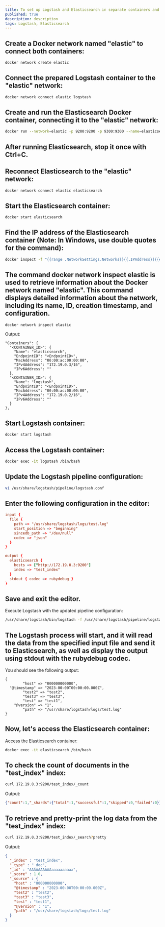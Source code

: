 ```yaml
---
title: To set up Logstash and Elasticsearch in separate containers and send log data between them 
published: true
description: description
tags: Logstash, Elasticsearch
---
```

## Create a Docker network named "elastic" to connect both containers:
```bash
docker network create elastic
```
## Connect the prepared Logstash container to the "elastic" network:
```bash
docker network connect elastic logstash
```
## Create and run the Elasticsearch Docker container, connecting it to the "elastic" network:
```bash
docker run --network=elastic -p 9200:9200 -p 9300:9300 --name=elasticsearch -e "discovery.type=single-node" docker.elastic.co/elasticsearch/elasticsearch:7.15.2
```
## After running Elasticsearch, stop it once with Ctrl+C.
## Reconnect Elasticsearch to the "elastic" network:
```bash
docker network connect elastic elasticsearch
```
## Start the Elasticsearch container:
```bash
docker start elasticsearch
```
## Find the IP address of the Elasticsearch container (Note: In Windows, use double quotes for the command):
```bash
docker inspect -f "{{range .NetworkSettings.Networks}}{{.IPAddress}}{{end}}" elasticsearch
```
## The command docker network inspect elastic is used to retrieve information about the Docker network named "elastic". This command displays detailed information about the network, including its name, ID, creation timestamp, and configuration.
```bash
docker network inspect elastic
```
 Output:
```jason
"Containers": {
  "<CONTAINER_ID>": {
    "Name": "elasticsearch",
    "EndpointID": "<EndpointID>",
    "MacAddress": "00:00:ac:00:00:00",
    "IPv4Address": "172.19.0.3/16",
    "IPv6Address": ""
  },
  "<CONTAINER_ID>": {
    "Name": "logstash",
    "EndpointID": "<EndpointID>",
    "MacAddress": "00:00:ac:00:00:00",
    "IPv4Address": "172.19.0.2/16",
    "IPv6Address": ""
  }
},
```
## Start Logstash container:
```bash
docker start logstash
```
## Access the Logstash container:
```bash
docker exec -it logstash /bin/bash
```
## Update the Logstash pipeline configuration:
```bash
vi /usr/share/logstash/pipeline/logstash.conf
```
## Enter the following configuration in the editor:
```conf
input {
  file {
    path => "/usr/share/logstash/logs/test.log"
    start_position => "beginning"
    sincedb_path => "/dev/null"
    codec => "json"
  }
}

output {
  elasticsearch {
    hosts => ["http://172.19.0.3:9200"]
    index => "test_index"
  }
  stdout { codec => rubydebug }
}
```
## Save and exit the editor.
Execute Logstash with the updated pipeline configuration:
```bash
/usr/share/logstash/bin/logstash -f /usr/share/logstash/pipeline/logstash.conf
```
## The Logstash process will start, and it will read the data from the specified input file and send it to Elasticsearch, as well as display the output using stdout with the rubydebug codec.
 You should see the following output:
```jason
{
        "host" => "000000000000",
  "@timestamp" => "2023-00-00T00:00:00.000Z",
        "test2" => "test2",
        "test3" => "test3",
        "test" => "test1",
    "@version" => "1",
        "path" => "/usr/share/logstash/logs/test.log"
}
```
## Now, let's access the Elasticsearch container:
Access the Elasticsearch container:
```bash
docker exec -it elasticsearch /bin/bash
```
## To check the count of documents in the "test_index" index:
```bash
curl 172.19.0.3:9200/test_index/_count
```
Output:
```json
{"count":1,"_shards":{"total":1,"successful":1,"skipped":0,"failed":0}}
```
## To retrieve and pretty-print the log data from the "test_index" index:
```bash
curl 172.19.0.3:9200/test_index/_search?pretty
```
 Output:
```json
{
  "_index" : "test_index",
  "_type" : "_doc",
  "_id" : "AAAAAAAAAAaaaaaaaaaa",
  "_score" : 1.0,
  "_source" : {
    "host" : "000000000000",
    "@timestamp" : "2023-00-00T00:00:00.000Z",
    "test2" : "test2",
    "test3" : "test3",
    "test" : "test1",
    "@version" : "1",
    "path" : "/usr/share/logstash/logs/test.log"
  }
}
```
